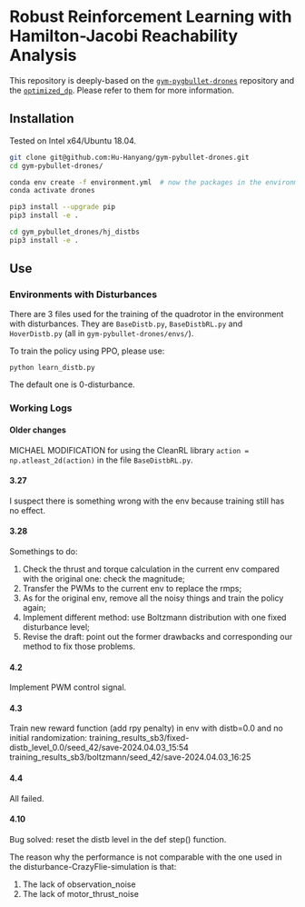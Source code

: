 # Robust Reinforcement Learning with Hamilton-Jacobi Reachability Analysis

This repository is deeply-based on the [`gym-pygbullet-drones`](https://github.com/utiasDSL/gym-pybullet-drones) repository and the [`optimized_dp`](https://github.com/SFU-MARS/optimized_dp). Please refer to them for more information.

## Installation
Tested on Intel x64/Ubuntu 18.04.



```sh
git clone git@github.com:Hu-Hanyang/gym-pybullet-drones.git
cd gym-pybullet-drones/

conda env create -f environment.yml  # now the packages in the environment.yml have conflicts, please install odp env first and then install other required packegs in the drone env.
conda activate drones

pip3 install --upgrade pip
pip3 install -e .  

cd gym_pybullet_drones/hj_distbs
pip3 install -e .
```

## Use

### Environments with Disturbances
There are 3 files used for the training of the quadrotor in the environment with disturbances. They are `BaseDistb.py`, `BaseDistbRL.py` and `HoverDistb.py` (all in `gym-pybullet-drones/envs/`). 

To train the policy using PPO, please use:
```
python learn_distb.py
```

The default one is 0-disturbance.


### Working Logs
#### Older changes
MICHAEL MODIFICATION for using the CleanRL library
`action = np.atleast_2d(action)`
in the file `BaseDistbRL.py`.

#### 3.27 
I suspect there is something wrong with the env because training still has no effect.

#### 3.28
Somethings to do:
1. Check the thrust and torque calculation in the current env compared with the original one: check the magnitude;
2. Transfer the PWMs to the current env to replace the rmps;
3. As for the original env, remove all the noisy things and train the policy again;
4. Implement different method: use Boltzmann distribution with one fixed disturbance level;
5. Revise the draft: point out the former drawbacks and corresponding our method to fix those problems.

#### 4.2
Implement PWM control signal.

#### 4.3
Train new reward function (add rpy penalty) in env with distb=0.0 and no initial randomization: training_results_sb3/fixed-distb_level_0.0/seed_42/save-2024.04.03_15:54
training_results_sb3/boltzmann/seed_42/save-2024.04.03_16:25

#### 4.4 
All failed.

#### 4.10
Bug solved: reset the distb level in the def step() function.

The reason why the performance is not comparable with the one used in the disturbance-CrazyFlie-simulation is that:
1. The lack of observation_noise
2. The lack of motor_thrust_noise